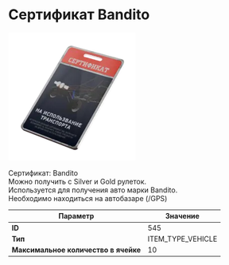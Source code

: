 # Сертификат Bandito

![Item Image](../img/545.webp?raw=true)

Сертификат: Bandito<br>Можно получить с Silver и Gold рулеток.<br>Используется для получения авто марки Bandito.<br>Необходимо находиться на автобазаре (/GPS)


| Параметр | Значение |
|----------|----------|
| **ID** | 545 |
| **Тип** | ITEM_TYPE_VEHICLE |
| **Максимальное количество в ячейке** | 10 |

